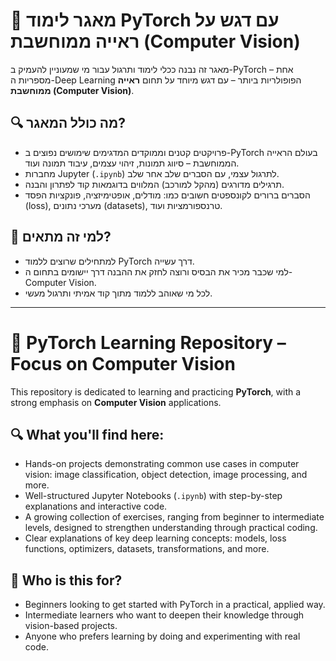 # 🧠 מאגר לימוד PyTorch עם דגש על ראייה ממוחשבת (Computer Vision)

מאגר זה נבנה ככלי לימוד ותרגול עבור מי שמעוניין להעמיק ב-PyTorch – אחת מספריות ה-Deep Learning הפופולריות ביותר – עם דגש מיוחד על תחום **ראייה ממוחשבת (Computer Vision)**.

## 🔍 מה כולל המאגר?
- פרויקטים קטנים וממוקדים המדגימים שימושים נפוצים ב-PyTorch בעולם הראייה הממוחשבת – סיווג תמונות, זיהוי עצמים, עיבוד תמונה ועוד.
- מחברות Jupyter (`.ipynb`) לתרגול עצמי, עם הסברים שלב אחר שלב.
- תרגילים מדורגים (מהקל למורכב) המלווים בדוגמאות קוד לפתרון והבנה.
- הסברים ברורים לקונספטים חשובים כמו: מודלים, אופטימיזציה, פונקציות הפסד (loss), מערכי נתונים (datasets), טרנספורמציות ועוד.

## 📁 למי זה מתאים?
- למתחילים שרוצים ללמוד PyTorch דרך עשייה.
- למי שכבר מכיר את הבסיס ורוצה לחזק את ההבנה דרך יישומים בתחום ה-Computer Vision.
- לכל מי שאוהב ללמוד מתוך קוד אמיתי ותרגול מעשי.

---

# 🧠 PyTorch Learning Repository – Focus on Computer Vision

This repository is dedicated to learning and practicing **PyTorch**, with a strong emphasis on **Computer Vision** applications.

## 🔍 What you'll find here:
- Hands-on projects demonstrating common use cases in computer vision: image classification, object detection, image processing, and more.
- Well-structured Jupyter Notebooks (`.ipynb`) with step-by-step explanations and interactive code.
- A growing collection of exercises, ranging from beginner to intermediate levels, designed to strengthen understanding through practical coding.
- Clear explanations of key deep learning concepts: models, loss functions, optimizers, datasets, transformations, and more.

## 📁 Who is this for?
- Beginners looking to get started with PyTorch in a practical, applied way.
- Intermediate learners who want to deepen their knowledge through vision-based projects.
- Anyone who prefers learning by doing and experimenting with real code.
